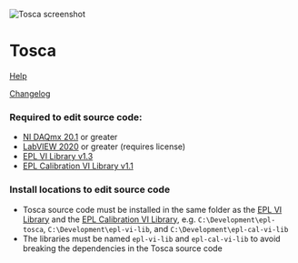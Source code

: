 ![Tosca screenshot](https://github.com/keh38/epl-tosca/assets/116917155/20d393a7-c00a-4a4d-97e5-2f2fe034b08c)

# Tosca

[Help](https://keh38.github.io/epl-tosca/)

[Changelog](CHANGELOG.md)

### Required to edit source code:
- [NI DAQmx 20.1](https://www.ni.com/en/support/downloads/drivers/download.ni-daq-mx.html#348669) or greater
- [LabVIEW 2020](https://www.ni.com/en/support/downloads/software-products/download.labview.html#346254) or greater (requires license)
- [EPL VI Library v1.3](../../../epl-vi-lib/releases/tag/v1.3)
- [EPL Calibration VI Library v1.1](../../../epl-cal-vi-lib/releases/tag/v1.1)

### Install locations to edit source code
- Tosca source code must be installed in the same folder as the [EPL VI Library](../../../epl-vi-lib) and the [EPL Calibration VI Library](../../../epl-vi-lib), e.g. `C:\Development\epl-tosca`, `C:\Development\epl-vi-lib`, and `C:\Development\epl-cal-vi-lib`
- The libraries must be named `epl-vi-lib` and `epl-cal-vi-lib` to avoid breaking the dependencies in the Tosca source code
